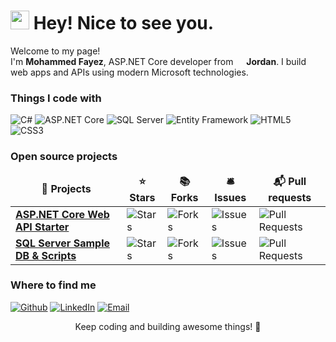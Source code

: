 <h1><img src="https://emojis.slackmojis.com/emojis/images/1531849430/4246/blob-sunglasses.gif?1531849430" width="30"/> Hey! Nice to see you.</h1>

<p>Welcome to my page! </br> I'm <b>Mohammed Fayez</b>, ASP.NET Core developer from <img src="https://cdn-icons-png.flaticon.com/512/197/197584.png" width="13"/> <b>Jordan</b>. I build web apps and APIs using modern Microsoft technologies.</p>

<h3>Things I code with</h3>
<p>
  <img alt="C#" src="https://img.shields.io/badge/-C%23-239120?style=flat-square&logo=c-sharp&logoColor=white" />
  <img alt="ASP.NET Core" src="https://img.shields.io/badge/-ASP.NET_Core-512BD4?style=flat-square&logo=asp.net&logoColor=white" />
  <img alt="SQL Server" src="https://img.shields.io/badge/-SQL_Server-CC2927?style=flat-square&logo=microsoft-sql-server&logoColor=white" />
  <img alt="Entity Framework" src="https://img.shields.io/badge/-Entity_Framework-512BD4?style=flat-square&logo=entity-framework&logoColor=white" />
  <img alt="HTML5" src="https://img.shields.io/badge/-HTML5-E34F26?style=flat-square&logo=html5&logoColor=white" />
  <img alt="CSS3" src="https://img.shields.io/badge/-CSS3-1572B6?style=flat-square&logo=css3&logoColor=white" />
</p>

<h3>Open source projects</h3>
<table>
  <thead align="center">
    <tr border: none;>
      <td><b>🎁 Projects</b></td>
      <td><b>⭐ Stars</b></td>
      <td><b>📚 Forks</b></td>
      <td><b>🛎 Issues</b></td>
      <td><b>📬 Pull requests</b></td>
    </tr>
  </thead>
  <tbody>
    <tr>
      <td><a href="#"><b>ASP.NET Core Web API Starter</b></a></td>
      <td><img alt="Stars" src="https://img.shields.io/github/stars/mhmdFayez41/aspnetcore-webapi-starter?style=flat-square&labelColor=343b41"/></td>
      <td><img alt="Forks" src="https://img.shields.io/github/forks/mhmdFayez41/aspnetcore-webapi-starter?style=flat-square&labelColor=343b41"/></td>
      <td><img alt="Issues" src="https://img.shields.io/github/issues/mhmdFayez41/aspnetcore-webapi-starter?style=flat-square&labelColor=343b41"/></td>
      <td><img alt="Pull Requests" src="https://img.shields.io/github/issues-pr/mhmdFayez41/aspnetcore-webapi-starter?style=flat-square&labelColor=343b41"/></td>
    </tr>
    <tr>
      <td><a href="#"><b>SQL Server Sample DB & Scripts</b></a></td>
      <td><img alt="Stars" src="https://img.shields.io/github/stars/mhmdFayez41/sqlserver-sample-db?style=flat-square&labelColor=343b41"/></td>
      <td><img alt="Forks" src="https://img.shields.io/github/forks/mhmdFayez41/sqlserver-sample-db?style=flat-square&labelColor=343b41"/></td>
      <td><img alt="Issues" src="https://img.shields.io/github/issues/mhmdFayez41/sqlserver-sample-db?style=flat-square&labelColor=343b41"/></td>
      <td><img alt="Pull Requests" src="https://img.shields.io/github/issues-pr/mhmdFayez41/sqlserver-sample-db?style=flat-square&labelColor=343b41"/></td>
    </tr>
  </tbody>
</table>

<h3>Where to find me</h3>
<p>
<a href="https://github.com/mhmdFayez41" target="_blank"><img alt="Github" src="https://img.shields.io/badge/GitHub-%2312100E.svg?&style=for-the-badge&logo=Github&logoColor=white" /></a>
<a href="https://www.linkedin.com/in/yourlinkedin" target="_blank"><img alt="LinkedIn" src="https://img.shields.io/badge/linkedin-%230077B5.svg?&style=for-the-badge&logo=linkedin&logoColor=white" /></a>
<a href="mailto:your-email@example.com" target="_blank"><img alt="Email" src="https://img.shields.io/badge/Email-D14836?style=for-the-badge&logo=gmail&logoColor=white" /></a>
</p>

<p align="center">Keep coding and building awesome things! 🚀</p>
